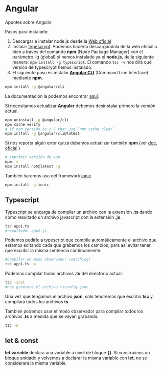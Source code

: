 # Angular
Apuntes sobre Angular

Pasos para instalarlo:
1. Descargar e instalar node.js desde la [Web oficial](https://nodejs.org)
2. Instalar [typescrypt](https://www.typescriptlang.org/). Podemos hacerlo descargándola de la web oficial o bien a través del comando **npm** (Node Package Manager) con el parámetro -g (global) si hemos instalado ya el **node.js**, de la siguiente manera:
`npm install -g typescript`. El comando `tsc -v` nos dirá qué versión de typescrypt hemos instalado.
3. El siguiente paso es instalar [**Angular CLI**](https://cli.angular.io/) (Command Line Interface) mediante **npm**.
```bash
npm install -g @angular/cli
```
La documentación la podemos encontrar [aquí](https://github.com/angular/angular-cli).

Si necesitamos actualizar **Angular** debemos desinstalar primero la versión actual.
```bash
npm uninstall -g @angular/cli
npm cache verify
# if npm version is < 5 then use `npm cache clean`
npm install -g @angular/cli@latest
```
Si nos reporta algún error quizá debamos actualizar también **npm** (ver [doc. oficial](https://docs.npmjs.com/getting-started/fixing-npm-permissions) )
```bash
# imprimir versión de npm
npm -v
npm install npm@latest -g
```
También haremos uso del framework [ionic](https://ionicframework.com/).
```bash
npm install -g ionic
```
## Typescript
Typescript se encarga de compilar un archivo con la extensión **.ts** dando como resultado un archivo javascript con la extensión **.js** .
```bash
tsc app1.ts
#resultado: app1.js
```
Podemos pedirle a typescript que compile automáticamente el archivo que estamos editando cada que grabemos los cambios, para así evitar tener que escribir la misma sentencia continuamente.
```bash
#Compilar en modo observador (watching)
tsc app1.ts -w
```
Podemos compilar todos archivos **.ts** del directorio actual:
```bash
tsc -init
#nos generará el archivo tsconfig.json
```
Una vez que tengamos el archivo **json**, solo tendremos que escribir **tsc** y compilará todos los archivos **ts**.

También podemos usar el modo observador para compilar todos los archivos **.ts** a medida que se vayan grabando.
```bash
tsc -w
```

## let & const
**let variable** declara una variable a nivel de bloque **{}**. Si construimos un bloque anidado y volvemos a declarar la misma variable con **let**, no se considerará la misma variable.
